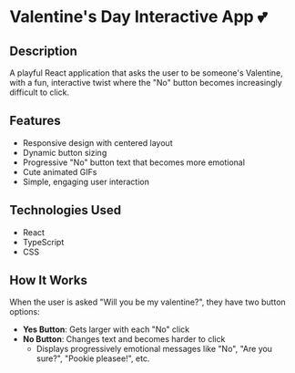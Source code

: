# Valentine's Day Interactive App 💕

## Description
A playful React application that asks the user to be someone's Valentine, with a fun, interactive twist where the "No" button becomes increasingly difficult to click.

## Features
- Responsive design with centered layout
- Dynamic button sizing
- Progressive "No" button text that becomes more emotional
- Cute animated GIFs
- Simple, engaging user interaction

## Technologies Used
- React
- TypeScript
- CSS

## How It Works
When the user is asked "Will you be my valentine?", they have two button options:
- **Yes Button**: Gets larger with each "No" click
- **No Button**: Changes text and becomes harder to click
  - Displays progressively emotional messages like "No", "Are you sure?", "Pookie pleasee!", etc.
